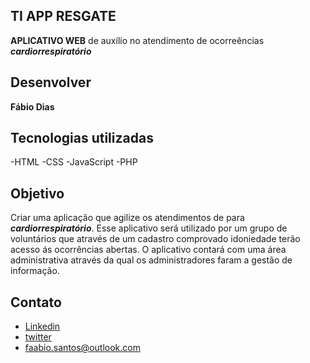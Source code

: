 ## TI APP RESGATE
**APLICATIVO WEB** de auxílio no atendimento de ocorreências ***cardiorrespiratório***

## Desenvolver

**Fábio Dias**

## Tecnologias utilizadas
-HTML
-CSS
-JavaScript
-PHP

## Objetivo
Criar uma aplicação que agilize os atendimentos de para ***cardiorrespiratório***. Esse aplicativo será utilizado por um grupo de voluntários que através de um cadastro comprovado idoniedade terão acesso ás ocorrências abertas.
O aplicativo contará com uma área administrativa através da qual os administradores faram a gestão de informação.

## Contato
- [Linkedin](https://Linkedin.com)
- [twitter](https://twitter.com)
- [faabio.santos@outlook.com](mailto:faabio.santos@outlook.com)
